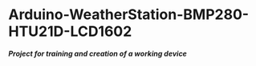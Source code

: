 # Arduino-WeatherStation-BMP280-HTU21D-LCD1602
<b><em>Project for training and creation of a working device</em></b>
